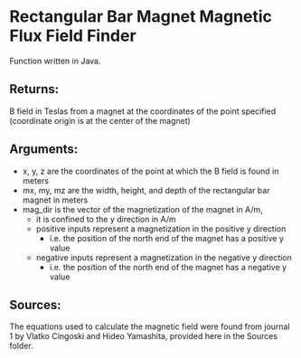 # Rectangular Bar Magnet Magnetic Flux Field Finder

Function written in Java.

## Returns:
B field in Teslas from a magnet at the coordinates of the point specified (coordinate origin is at the center of the magnet)

## Arguments:<br />
- x, y, z are the coordinates of the point at which the B field is found in meters<br />
- mx, my, mz are the width, height, and depth of the rectangular bar magnet in meters<br />
- mag_dir is the vector of the magnetization of the magnet in A/m,<br />
  * it is confined to the y direction in A/m<br />
  * positive inputs represent a magnetization in the positive y direction<br />
    * i.e. the position of the north end of the magnet has a positive y value<br />
  * negative inputs represent a magnetization in the negative y direction<br />
    * i.e. the position of the north end of the magnet has a negative y value<br />
    
## Sources:
The equations used to calculate the magnetic field were found from journal 1 by Vlatko Cingoski and Hideo Yamashita, provided here in the Sources folder.
